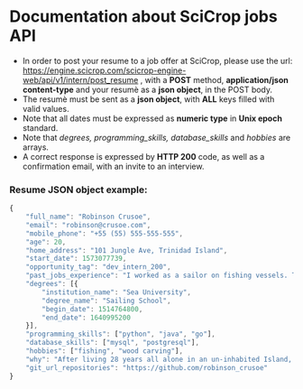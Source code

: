 # Documentation about SciCrop jobs API

- In order to post your resume to a job offer at SciCrop, please use the url: https://engine.scicrop.com/scicrop-engine-web/api/v1/intern/post_resume , with a **POST** method, **application/json content-type** and your resumè as a **json object**, in the POST body.
- The resumè must be sent as a **json object**, with **ALL** keys filled with valid values.
- Note that all dates must be expressed as **numeric type** in **Unix epoch** standard.
- Note that *degrees, programming_skills, database_skills* and *hobbies* are arrays.
- A correct response is expressed by **HTTP 200** code, as well as a confirmation email, with an invite to an interview.

### Resume JSON object example:

```js
{
	"full_name": "Robinson Crusoe",
	"email": "robinson@crusoe.com",
	"mobile_phone": "+55 (55) 555-555-555",
	"age": 20,
	"home_address": "101 Jungle Ave, Trinidad Island",
	"start_date": 1573077739,
	"opportunity_tag": "dev_intern_200",
	"past_jobs_experience": "I worked as a sailor on fishing vessels. Took care of deck maintenance and cleaning for 3 years on 7 seas.",
	"degrees": [{
		"institution_name": "Sea University",
		"degree_name": "Sailing School",
		"begin_date": 1514764800,
		"end_date": 1640995200
	}],
	"programming_skills": ["python", "java", "go"],
	"database_skills": ["mysql", "postgresql"],
	"hobbies": ["fishing", "wood carving"],
	"why": "After living 28 years all alone in an un‐inhabited Island, I've built a strong experience to join the SciCrop ship, into a new journey.",
	"git_url_repositories": "https://github.com/robinson_crusoe"
}
```
